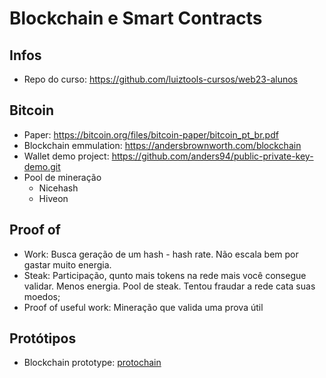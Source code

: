 # Blockchain e Smart Contracts

## Infos
- Repo do curso: https://github.com/luiztools-cursos/web23-alunos

## Bitcoin

- Paper: https://bitcoin.org/files/bitcoin-paper/bitcoin_pt_br.pdf
- Blockchain emmulation: https://andersbrownworth.com/blockchain
- Wallet demo project: https://github.com/anders94/public-private-key-demo.git
- Pool de mineração
    - Nicehash
    - Hiveon

## Proof of

- Work: Busca geração de um hash - hash rate. Não escala bem por gastar muito energia.
- Steak: Participação, qunto mais tokens na rede mais você consegue validar. Menos energia. Pool de steak. Tentou fraudar a rede cata suas moedos;
- Proof of useful work: Mineração que valida uma prova útil

## Protótipos

- Blockchain prototype: [protochain](./01-blockchain/01-protochain/READNE.md)
